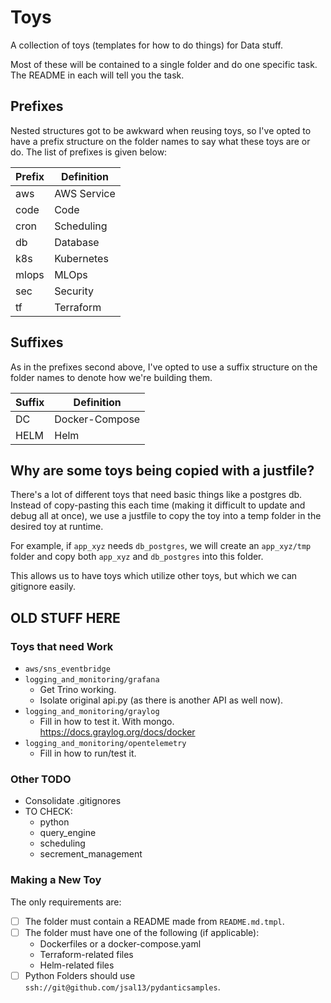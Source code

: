 # Toys

A collection of toys (templates for how to do things) for Data stuff.

Most of these will be contained to a single folder and do one specific task.  The README in each will tell you the task.

## Prefixes

Nested structures got to be awkward when reusing toys, so I've opted to have a prefix structure on the folder names to say what these toys are or do.  The list of prefixes is given below:

| Prefix | Definition  |
| ------ | ----------- |
| aws    | AWS Service |
| code   | Code        |
| cron   | Scheduling  |
| db     | Database    |
| k8s    | Kubernetes  |
| mlops  | MLOps       |
| sec    | Security    |
| tf     | Terraform   |

## Suffixes

As in the prefixes second above, I've opted to use a suffix structure on the folder names to denote how we're building them.  

| Suffix | Definition     |
| ------ | -------------- |
| DC     | Docker-Compose |
| HELM   | Helm           |

## Why are some toys being copied with a justfile?

There's a lot of different toys that need basic things like a postgres db.  Instead of copy-pasting this each time (making it difficult to update and debug all at once), we use a justfile to copy the toy into a temp folder in the desired toy at runtime.  

For example, if `app_xyz` needs `db_postgres`, we will create an `app_xyz/tmp` folder and copy both `app_xyz` and `db_postgres` into this folder.

This allows us to have toys which utilize other toys, but which we can gitignore easily.  

## OLD STUFF HERE

### Toys that need Work

- `aws/sns_eventbridge`
- `logging_and_monitoring/grafana`
  - Get Trino working.
  - Isolate original api.py (as there is another API as well now).
- `logging_and_monitoring/graylog`
  - Fill in how to test it.  With mongo.  <https://docs.graylog.org/docs/docker>
- `logging_and_monitoring/opentelemetry`
  - Fill in how to run/test it.

### Other TODO

- Consolidate .gitignores
- TO CHECK:
  - python
  - query_engine
  - scheduling
  - secrement_management

### Making a New Toy

The only requirements are:

- [ ] The folder must contain a README made from `README.md.tmpl`.
- [ ] The folder must have one of the following (if applicable):
  - Dockerfiles or a docker-compose.yaml
  - Terraform-related files
  - Helm-related files
- [ ] Python Folders should use `ssh://git@github.com/jsal13/pydanticsamples`.
